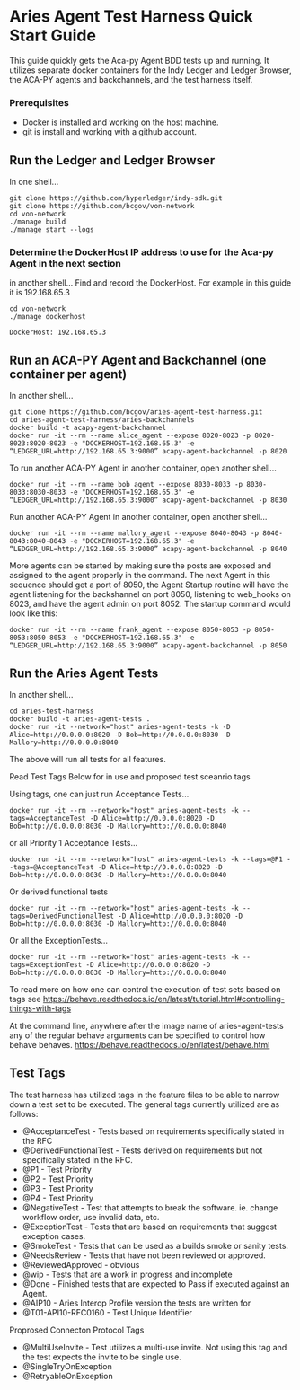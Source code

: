 # Aries Agent Test Harness Quick Start Guide

This guide quickly gets the Aca-py Agent BDD tests up and running. It utilizes separate docker containers for the Indy Ledger and Ledger Browser, the ACA-PY agents and backchannels, and the test harness itself. 

### Prerequisites
- Docker is installed and working on the host machine.
- git is install and working with a github account.

## Run the Ledger and Ledger Browser
In one shell...
```
git clone https://github.com/hyperledger/indy-sdk.git
git clone https://github.com/bcgov/von-network
cd von-network
./manage build
./manage start --logs
```

### Determine the DockerHost IP address to use for the Aca-py Agent in the next section
in another shell...
Find and record the DockerHost. For example in this guide it is 192.168.65.3
```
cd von-network
./manage dockerhost

DockerHost: 192.168.65.3
```

## Run an ACA-PY Agent and Backchannel (one container per agent)
In another shell...
```
git clone https://github.com/bcgov/aries-agent-test-harness.git
cd aries-agent-test-harness/aries-backchannels
docker build -t acapy-agent-backchannel .
docker run -it --rm --name alice_agent --expose 8020-8023 -p 8020-8023:8020-8023 -e "DOCKERHOST=192.168.65.3" -e “LEDGER_URL=http://192.168.65.3:9000” acapy-agent-backchannel -p 8020
```
To run another ACA-PY Agent in another container, open another shell...
```
docker run -it --rm --name bob_agent --expose 8030-8033 -p 8030-8033:8030-8033 -e "DOCKERHOST=192.168.65.3" -e “LEDGER_URL=http://192.168.65.3:9000” acapy-agent-backchannel -p 8030
```
Run another ACA-PY Agent in another container, open another shell...
```
docker run -it --rm --name mallory_agent --expose 8040-8043 -p 8040-8043:8040-8043 -e "DOCKERHOST=192.168.65.3" -e “LEDGER_URL=http://192.168.65.3:9000” acapy-agent-backchannel -p 8040
```

More agents can be started by making sure the posts are exposed and assigned to the agent properly in the command. The next Agent in this sequence should get a port of 8050, the Agent Startup routine will have the agent listening for the backshannel on port 8050, listening to web_hooks on 8023, and have the agent admin on port 8052. The startup command would look like this:
```
docker run -it --rm --name frank_agent --expose 8050-8053 -p 8050-8053:8050-8053 -e "DOCKERHOST=192.168.65.3" -e “LEDGER_URL=http://192.168.65.3:9000” acapy-agent-backchannel -p 8050
```

## Run the Aries Agent Tests
In another shell...
```
cd aries-test-harness
docker build -t aries-agent-tests .  
docker run -it --network="host" aries-agent-tests -k -D Alice=http://0.0.0.0:8020 -D Bob=http://0.0.0.0:8030 -D Mallory=http://0.0.0.0:8040
```
The above will run all tests for all features. 

Read Test Tags Below for in use and proposed test sceanrio tags

Using tags, one can just run Acceptance Tests...
```
docker run -it --rm --network="host" aries-agent-tests -k --tags=AcceptanceTest -D Alice=http://0.0.0.0:8020 -D Bob=http://0.0.0.0:8030 -D Mallory=http://0.0.0.0:8040
```
or all Priority 1 Acceptance Tests...
```
docker run -it --rm --network="host" aries-agent-tests -k --tags=@P1 --tags=@AcceptanceTest -D Alice=http://0.0.0.0:8020 -D Bob=http://0.0.0.0:8030 -D Mallory=http://0.0.0.0:8040
```
Or derived functional tests
```
docker run -it --rm --network="host" aries-agent-tests -k --tags=DerivedFunctionalTest -D Alice=http://0.0.0.0:8020 -D Bob=http://0.0.0.0:8030 -D Mallory=http://0.0.0.0:8040
```
Or all the ExceptionTests...
```
docker run -it --rm --network="host" aries-agent-tests -k --tags=ExceptionTest -D Alice=http://0.0.0.0:8020 -D Bob=http://0.0.0.0:8030 -D Mallory=http://0.0.0.0:8040
```

To read more on how one can control the execution of test sets based on tags see https://behave.readthedocs.io/en/latest/tutorial.html#controlling-things-with-tags

At the command line, anywhere after the image name of aries-agent-tests any of the regular behave arguments can be specified to control how behave behaves. https://behave.readthedocs.io/en/latest/behave.html


## Test Tags
The test harness has utilized tags in the feature files to be able to narrow down a test set to be executed. The general tags currently utilized are as follows:
- @AcceptanceTest - Tests based on requirements specifically stated in the RFC
- @DerivedFunctionalTest - Tests derived on requirements but not specifically stated in the RFC.
- @P1 - Test Priority
- @P2 - Test Priority
- @P3 - Test Priority
- @P4 - Test Priority
- @NegativeTest - Test that attempts to break the software. ie. change workflow order, use invalid data, etc.
- @ExceptionTest - Tests that are based on requirements that suggest exception cases.
- @SmokeTest - Tests that can be used as a builds smoke or sanity tests.
- @NeedsReview - Tests that have not been reviewed or approved.
- @ReviewedApproved - obvious
- @wip - Tests that are a work in progress and incomplete
- @Done - Finished tests that are expected to Pass if executed against an Agent.
- @AIP10 - Aries Interop Profile version the tests are written for
- @T01-API10-RFC0160 - Test Unique Identifier

Proprosed Connecton Protocol Tags
- @MultiUseInvite - Test utilizes a multi-use invite. Not using this tag and the test expects the invite to be single use.
- @SingleTryOnException
- @RetryableOnException